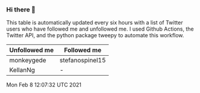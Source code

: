 ### Hi there 👋

This table is automatically updated every six hours with a list of Twitter users who have followed me and unfollowed me. I used Github Actions, the Twitter API, and the python package tweepy to automate this workflow.

| Unfollowed me |  Followed me |
| --- | --- |
|monkeygede|stefanospinel15|
|KellanNg|-|
Mon Feb  8 12:07:32 UTC 2021
